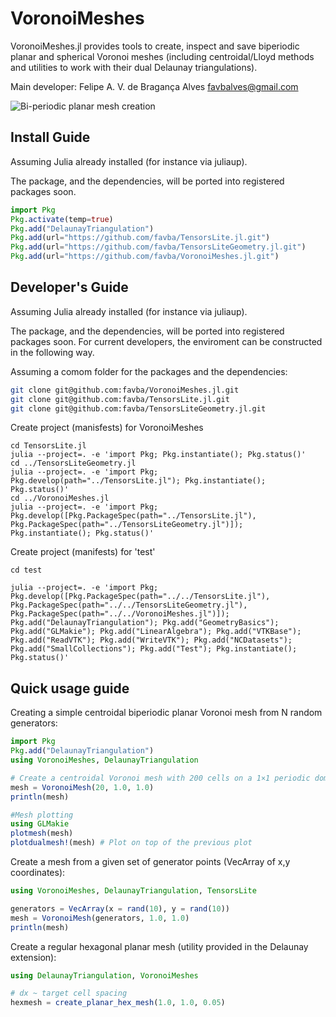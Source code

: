 # VoronoiMeshes

VoronoiMeshes.jl provides tools to create, inspect and save biperiodic planar and spherical Voronoi meshes (including centroidal/Lloyd methods and utilities to work with their dual Delaunay triangulations).

Main developer: Felipe A. V. de Bragança Alves <favbalves@gmail.com>

![Bi-periodic planar mesh creation](./assets/mesh_creation_15fps_748x551.avif)

## Install Guide 

Assuming Julia already installed (for instance via juliaup). 

The package, and the dependencies, will be ported into registered packages soon. 

```julia
import Pkg
Pkg.activate(temp=true)
Pkg.add("DelaunayTriangulation")
Pkg.add(url="https://github.com/favba/TensorsLite.jl.git")
Pkg.add(url="https://github.com/favba/TensorsLiteGeometry.jl.git")
Pkg.add(url="https://github.com/favba/VoronoiMeshes.jl.git")
```


## Developer's Guide 

Assuming Julia already installed (for instance via juliaup). 

The package, and the dependencies, will be ported into registered packages soon. For current developers, the enviroment can be constructed in the following way.

Assuming a comom folder for the packages and the dependencies:
```bash
git clone git@github.com:favba/VoronoiMeshes.jl.git
git clone git@github.com:favba/TensorsLite.jl.git
git clone git@github.com:favba/TensorsLiteGeometry.jl.git
```

Create project (manisfests) for VoronoiMeshes

```
cd TensorsLite.jl
julia --project=. -e 'import Pkg; Pkg.instantiate(); Pkg.status()'
cd ../TensorsLiteGeometry.jl
julia --project=. -e 'import Pkg; Pkg.develop(path="../TensorsLite.jl"); Pkg.instantiate(); Pkg.status()'
cd ../VoronoiMeshes.jl
julia --project=. -e 'import Pkg; Pkg.develop([Pkg.PackageSpec(path="../TensorsLite.jl"), Pkg.PackageSpec(path="../TensorsLiteGeometry.jl")]); Pkg.instantiate(); Pkg.status()'
```

Create project (manifests) for 'test'
```
cd test

julia --project=. -e 'import Pkg; Pkg.develop([Pkg.PackageSpec(path="../../TensorsLite.jl"), Pkg.PackageSpec(path="../../TensorsLiteGeometry.jl"), Pkg.PackageSpec(path="../../VoronoiMeshes.jl")]); Pkg.add("DelaunayTriangulation"); Pkg.add("GeometryBasics"); Pkg.add("GLMakie"); Pkg.add("LinearAlgebra"); Pkg.add("VTKBase"); Pkg.add("ReadVTK"); Pkg.add("WriteVTK"); Pkg.add("NCDatasets"); Pkg.add("SmallCollections"); Pkg.add("Test"); Pkg.instantiate(); Pkg.status()'
```


## Quick usage guide


Creating a simple centroidal biperiodic planar Voronoi mesh from N random generators:

```julia 
import Pkg
Pkg.add("DelaunayTriangulation") 
using VoronoiMeshes, DelaunayTriangulation

# Create a centroidal Voronoi mesh with 200 cells on a 1×1 periodic domain
mesh = VoronoiMesh(20, 1.0, 1.0)
println(mesh)

#Mesh plotting
using GLMakie
plotmesh(mesh)
plotdualmesh!(mesh) # Plot on top of the previous plot
```

Create a mesh from a given set of generator points (VecArray of x,y coordinates):

```julia
using VoronoiMeshes, DelaunayTriangulation, TensorsLite

generators = VecArray(x = rand(10), y = rand(10))
mesh = VoronoiMesh(generators, 1.0, 1.0)
println(mesh)
```

Create a regular hexagonal planar mesh (utility provided in the Delaunay extension):

```julia
using DelaunayTriangulation, VoronoiMeshes

# dx ~ target cell spacing
hexmesh = create_planar_hex_mesh(1.0, 1.0, 0.05)
```

